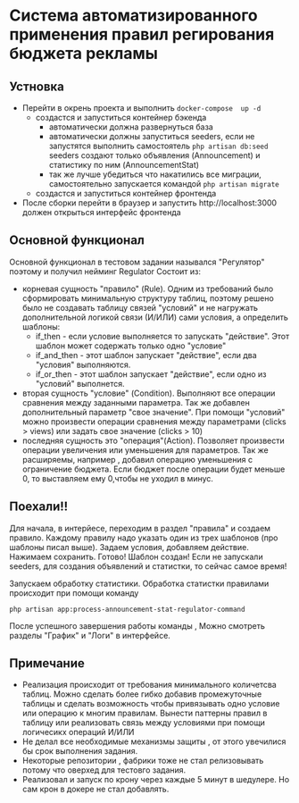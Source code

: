 # Система автоматизированного применения правил регирования бюджета рекламы

## Устновка

- Перейти в окрень проекта и выполнить ```docker-compose  up -d```
    - создастся и запуститься контейнер бэкенда
        - автоматически должна развернуться база
        - автоматически должны запуститься seeders, если не запустятся выполнить самостоятель ```php artisan db:seed```
          seeders создают только объявления (Announcement) и статистику по ним (AnnouncementStat)
        - так же лучше убедиться что накатились все миграции, самостоятельно запускается командой
          ```php artisan migrate```
    - создастся и запуститься контейнер фронтенда
- После сборки перейти в браузер и запустить http://localhost:3000 должен открыться интерфейс фронтенда

## Основной функционал

Основной функционал в тестовом задании назывался "Регулятор" поэтому и получил нейминг Regulator
Состоит из:

- корневая сущность "правило" (Rule). Одним из требований было сформировать минимальную структуру таблиц, поэтому
  решено было не создавать таблицу связей "условий" и не нагружать дополнительной логикой связи (И/ИЛИ) сами условия,
  а определить шаблоны:
    - if_then - если условие выполняется то запускать "действие". Этот шаблон может содержать только одно "условие"
    - if_and_then - этот шаблон запускает "действие", если два "условия" выполняются.
    - if_or_then - этот шаблон запускает "действие", если одно из "условий" выполнется.
- вторая сущность "условие" (Condition). Выполняют все операции сравнения между заданными параметра. Так же добавлен
  дополнительный параметр "свое значение". При помощи "условий" можно произвести операции сравнения между
  параметрами (clicks > views) или задать свое значение (clicks > 10)
- последняя сущность это "операция"(Action). Позволяет произвести операции увеличения или уменьшения для параметров.
  Так же расширяемы, например , добавил операцию уменьшения с ограничение бюджета. Если бюджет после операции будет
  меньше 0, то выставляем ему 0,чтобы не уходил в минус.

## Поехали!!

Для начала, в интерйесе, переходим в раздел "правила" и создаем правило. Каждому правилу надо указать один из трех
шаблонов (про шаблоны писал выше). Задаем условия, добавляем действие. Нажимаем сохранить.
Готово! Шаблон создан!
Если не запускали seeders, для создания объявлений и статистки, то сейчас самое время!

Запускаем обработку статистики. Обработка статистки правилами происходит при помощи команду

```php artisan app:process-announcement-stat-regulator-command```

После успешного завершения работы команды , Можно смотреть разделы "График" и "Логи" в интерфейсе.

## Примечание
 - Реализация происходит от требования  минимального количетсва таблиц. Можно сделать более гибко добавив  промежуточные таблицы и сделать возможность чтобы привязывать одно условие или операцию к многим правилам. Вынести паттерны правил в  таблицу или реализовать связь между условиями при помощи логичесикх операций И/ИЛИ
- Не делал все необходимые механизмы защиты , от этого увечилися бы срок выполнения задания.
- Некоторые репозитории , фабрики тоже не стал релизовывать потому что оверхед  для тестовго задания.
- Реализовал и запуск по крону через каждые 5 минут в шедулере. Но сам крон в докере не стал добавлять.       



